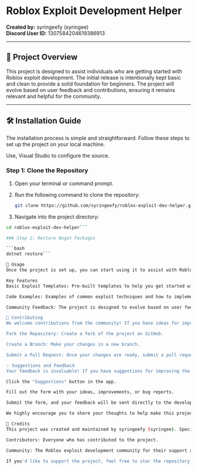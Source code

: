 # Roblox Exploit Development Helper

**Created by:** syringeefy (syringee)  
**Discord User ID:** 1307584204619386913  

---

## 📜 Project Overview

This project is designed to assist individuals who are getting started with Roblox exploit development. The initial release is intentionally kept basic and clean to provide a solid foundation for beginners. The project will evolve based on user feedback and contributions, ensuring it remains relevant and helpful for the community.

---

## 🛠 Installation Guide

The installation process is simple and straightforward. Follow these steps to set up the project on your local machine.

Use, Visual Studio to configure the source.


### Step 1: Clone the Repository

1. Open your terminal or command prompt.
2. Run the following command to clone the repository:

   ```bash
   git clone https://github.com/syringeefy/roblox-exploit-dev-helper.git

3. Navigate into the project directory:

```bash
cd roblox-exploit-dev-helper```

### Step 2: Restore Nuget Packages

```bash
dotnet restore```

🚀 Usage
Once the project is set up, you can start using it to assist with Roblox exploit development. The initial release is basic, so feel free to explore the code and make modifications as needed.

Key Features
Basic Exploit Templates: Pre-built templates to help you get started with exploit development.

Code Examples: Examples of common exploit techniques and how to implement them.

Community Feedback: The project is designed to evolve based on user feedback, so don't hesitate to share your thoughts and suggestions.

🤝 Contributing
We welcome contributions from the community! If you have ideas for improvements or new features, please follow these steps:

Fork the Repository: Create a fork of the project on GitHub.

Create a Branch: Make your changes in a new branch.

Submit a Pull Request: Once your changes are ready, submit a pull request with a detailed description of your modifications.

💡 Suggestions and Feedback
Your feedback is invaluable! If you have suggestions for improving the project, you can submit them through the "Suggestions" button in the application interface. Here's how it works:

Click the "Suggestions" button in the app.

Fill out the form with your ideas, improvements, or bug reports.

Submit the form, and your feedback will be sent directly to the developer for review.

We highly encourage you to share your thoughts to help make this project better for everyone!

📧 Credits
This project was created and maintained by syringeefy (syringee). Special thanks to the following:

Contributors: Everyone who has contributed to the project.

Community: The Roblox exploit development community for their support and feedback.

If you'd like to support the project, feel free to star the repository or contribute!